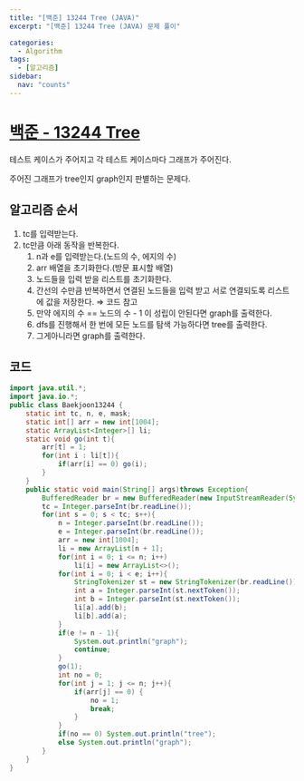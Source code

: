 ```yaml
---
title: "[백준] 13244 Tree (JAVA)"
excerpt: "[백준] 13244 Tree (JAVA) 문제 풀이"

categories:
  - Algorithm
tags:
  - [알고리즘]
sidebar:
  nav: "counts"
---
```


# [백준 - 13244 Tree](https://www.acmicpc.net/problem/13244)

테스트 케이스가 주어지고 각 테스트 케이스마다 그래프가 주어진다.

주어진 그래프가 tree인지 graph인지 판별하는 문제다.

## 알고리즘 순서

1. tc를 입력받는다.
2. tc만큼 아래 동작을 반복한다.
   1. n과 e를 입력받는다.(노드의 수, 에지의 수)
   2. arr 배열을 초기화한다.(방문 표시할 배열)
   3. 노드들을 입력 받을 리스트를 초기화한다.
   4. 간선의 수만큼 반복하면서 연결된 노드들을 입력 받고 서로 연결되도록 리스트에 값을 저장한다. ⇒ 코드 참고
   5. 만약 에지의 수 == 노드의 수 - 1 이 성립이 안된다면 graph를 출력한다.
   6. dfs를 진행해서 한 번에 모든 노드를 탐색 가능하다면 tree를 출력한다.
   7. 그게아니라면 graph를 출력한다.

## 코드

```java
import java.util.*;
import java.io.*;
public class Baekjoon13244 {
    static int tc, n, e, mask;
    static int[] arr = new int[1004];
    static ArrayList<Integer>[] li;
    static void go(int t){
        arr[t] = 1;
        for(int i : li[t]){
            if(arr[i] == 0) go(i);
        }
    }
    public static void main(String[] args)throws Exception{
        BufferedReader br = new BufferedReader(new InputStreamReader(System.in));
        tc = Integer.parseInt(br.readLine());
        for(int s = 0; s < tc; s++){
            n = Integer.parseInt(br.readLine());
            e = Integer.parseInt(br.readLine());
            arr = new int[1004];
            li = new ArrayList[n + 1];
            for(int i = 0; i <= n; i++)
                li[i] = new ArrayList<>();
            for(int i = 0; i < e; i++){
                StringTokenizer st = new StringTokenizer(br.readLine());
                int a = Integer.parseInt(st.nextToken());
                int b = Integer.parseInt(st.nextToken());
                li[a].add(b);
                li[b].add(a);
            }
            if(e != n - 1){
                System.out.println("graph");
                continue;
            }
            go(1);
            int no = 0;
            for(int j = 1; j <= n; j++){
                if(arr[j] == 0) {
                    no = 1;
                    break;
                }
            }
            if(no == 0) System.out.println("tree");
            else System.out.println("graph");
        }
    }
}
```
